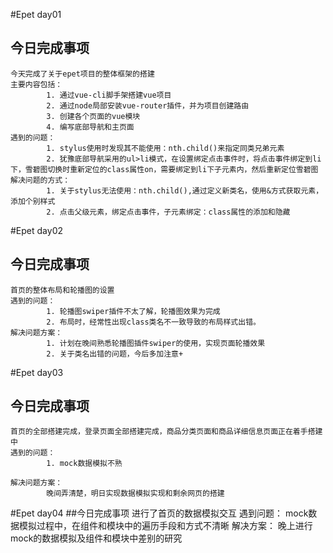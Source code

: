 #Epet day01
## 今日完成事项
	今天完成了关于epet项目的整体框架的搭建
	主要内容包括： 
			1. 通过vue-cli脚手架搭建vue项目
			2. 通过node局部安装vue-router插件，并为项目创建路由
			3. 创建各个页面的vue模块
			4. 编写底部导航和主页面
	遇到的问题：
			1. stylus使用时发现其不能使用：nth.child()来指定同类兄弟元素
			2. 犹豫底部导航采用的ul>li模式，在设置绑定点击事件时，将点击事件绑定到li下，雪碧图切换时重新定位的class属性on，需要绑定到li下子元素内，然后重新定位雪碧图
	解决问题的方式：
			1. 关于stylus无法使用：nth.child(),通过定义新类名，使用&方式获取元素，添加个别样式
			2. 点击父级元素，绑定点击事件，子元素绑定：class属性的添加和隐藏
			
#Epet day02
## 今日完成事项
	首页的整体布局和轮播图的设置
	遇到的问题：
	      	1. 轮播图swiper插件不太了解，轮播图效果为完成
	      	2. 布局时，经常性出现class类名不一致导致的布局样式出错。
	解决问题方案：
			1. 计划在晚间熟悉轮播图插件swiper的使用，实现页面轮播效果
			2. 关于类名出错的问题，今后多加注意+

#Epet day03
## 今日完成事项
	首页的全部搭建完成，登录页面全部搭建完成，商品分类页面和商品详细信息页面正在着手搭建中
	遇到的问题：
			1. mock数据模拟不熟
			
	解决问题方案：
			晚间弄清楚，明日实现数据模拟实现和剩余网页的搭建

#Epet day04
##今日完成事项
	进行了首页的数据模拟交互
	遇到问题：
		mock数据模拟过程中，在组件和模块中的遍历手段和方式不清晰
	解决方案：
		晚上进行mock的数据模拟及组件和模块中差别的研究
